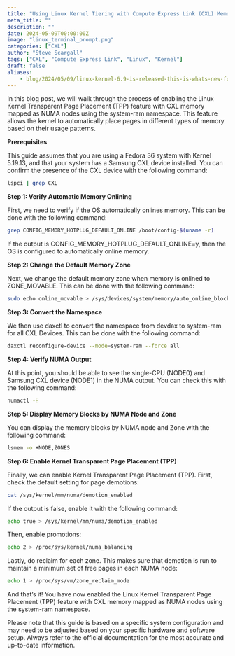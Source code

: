 ```yaml
---
title: "Using Linux Kernel Tiering with Compute Express Link (CXL) Memory"
meta_title: ""
description: ""
date: 2024-05-09T00:00:00Z
image: "linux_terminal_prompt.png"
categories: ["CXL"]
author: "Steve Scargall"
tags: ["CXL", "Compute Express Link", "Linux", "Kernel"]
draft: false
aliases:
    - blog/2024/05/09/linux-kernel-6.9-is-released-this-is-whats-new-for-compute-express-link-cxl/
---
```


In this blog post, we will walk through the process of enabling the Linux Kernel Transparent Page Placement (TPP) feature with CXL memory mapped as NUMA nodes using the system-ram namespace. This feature allows the kernel to automatically place pages in different types of memory based on their usage patterns.

**Prerequisites**

This guide assumes that you are using a Fedora 36 system with Kernel 5.19.13, and that your system has a Samsung CXL device installed. You can confirm the presence of the CXL device with the following command:

```bash
lspci | grep CXL
```

**Step 1: Verify Automatic Memory Onlining**

First, we need to verify if the OS automatically onlines memory. This can be done with the following command:

```bash
grep CONFIG_MEMORY_HOTPLUG_DEFAULT_ONLINE /boot/config-$(uname -r)
```

If the output is CONFIG_MEMORY_HOTPLUG_DEFAULT_ONLINE=y, then the OS is configured to automatically online memory.

**Step 2: Change the Default Memory Zone**

Next, we change the default memory zone when memory is onlined to ZONE_MOVABLE. This can be done with the following command:

```bash
sudo echo online_movable > /sys/devices/system/memory/auto_online_blocks
```

**Step 3: Convert the Namespace**

We then use daxctl to convert the namespace from devdax to system-ram for all CXL Devices. This can be done with the following command:

```bash
daxctl reconfigure-device --mode=system-ram --force all
```

**Step 4: Verify NUMA Output**

At this point, you should be able to see the single-CPU (NODE0) and Samsung CXL device (NODE1) in the NUMA output. You can check this with the following command:

```bash
numactl -H
```

**Step 5: Display Memory Blocks by NUMA Node and Zone**

You can display the memory blocks by NUMA node and Zone with the following command:

```bash
lsmem -o +NODE,ZONES
```

**Step 6: Enable Kernel Transparent Page Placement (TPP)**

Finally, we can enable Kernel Transparent Page Placement (TPP). First, check the default setting for page demotions:

```bash
cat /sys/kernel/mm/numa/demotion_enabled
```

If the output is false, enable it with the following command:

```bash
echo true > /sys/kernel/mm/numa/demotion_enabled
```

Then, enable promotions:

```bash
echo 2 > /proc/sys/kernel/numa_balancing
```

Lastly, do reclaim for each zone. This makes sure that demotion is run to maintain a minimum set of free pages in each NUMA node:

```bash
echo 1 > /proc/sys/vm/zone_reclaim_mode
```

And that’s it! You have now enabled the Linux Kernel Transparent Page Placement (TPP) feature with CXL memory mapped as NUMA nodes using the system-ram namespace.

Please note that this guide is based on a specific system configuration and may need to be adjusted based on your specific hardware and software setup. Always refer to the official documentation for the most accurate and up-to-date information.